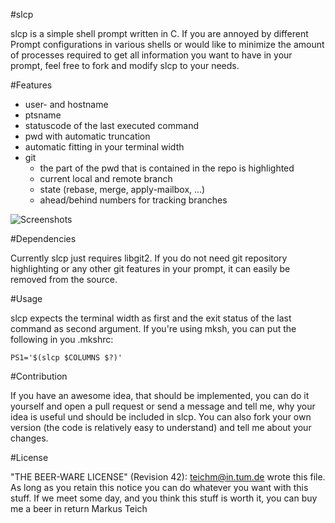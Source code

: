 #slcp

slcp is a simple shell prompt written in C. If you are annoyed by different Prompt configurations in various shells or would like to minimize the amount of processes required to get all information you want to have in your prompt, feel free to fork and modify slcp to your needs.


#Features

* user- and hostname
* ptsname
* statuscode of the last executed command
* pwd with automatic truncation
* automatic fitting in your terminal width
* git
  * the part of the pwd that is contained in the repo is highlighted
  * current local and remote branch
  * state (rebase, merge, apply-mailbox, …)
  * ahead/behind numbers for tracking branches

![Screenshots](http://schachmat.github.io/slcp/animated.gif)


#Dependencies

Currently slcp just requires libgit2. If you do not need git repository highlighting or any other git features in your prompt, it can easily be removed from the source.


#Usage

slcp expects the terminal width as first and the exit status of the last command as second argument. If you're using mksh, you can put the following in you .mkshrc:

    PS1='$(slcp $COLUMNS $?)'

#Contribution

If you have an awesome idea, that should be implemented, you can do it yourself and open a pull request or send a message and tell me, why your idea is useful und should be included in slcp. You can also fork your own version (the code is relatively easy to understand) and tell me about your changes.


#License

"THE BEER-WARE LICENSE" (Revision 42):
<teichm@in.tum.de> wrote this file. As long as you retain this notice you
can do whatever you want with this stuff. If we meet some day, and you think
this stuff is worth it, you can buy me a beer in return Markus Teich
